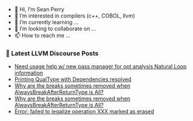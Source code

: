 - 👋 Hi, I’m Sean Perry
- 👀 I’m interested in compilers (c++, COBOL, llvm)
- 🌱 I’m currently learning ...
- 💞️ I’m looking to collaborate on ...
- 📫 How to reach me ...

<!---
s66perry/s66perry is a ✨ special ✨ repository because its `README.md` (this file) appears on your GitHub profile.
You can click the Preview link to take a look at your changes.
--->
### 📕 Latest LLVM Discourse Posts

<!-- DISCOURSE-LLVM:START -->
- [Need usage help w/ new pass manager for opt analysis Natural Loop information](https://discourse.llvm.org/t/need-usage-help-w-new-pass-manager-for-opt-analysis-natural-loop-information/75874#post_1)
- [Printing QualType with Dependencies resolved](https://discourse.llvm.org/t/printing-qualtype-with-dependencies-resolved/67248#post_3)
- [Why are the breaks sometimes removed when AlwaysBreakAfterReturnType is All?](https://discourse.llvm.org/t/why-are-the-breaks-sometimes-removed-when-alwaysbreakafterreturntype-is-all/75780#post_3)
- [Why are the breaks sometimes removed when AlwaysBreakAfterReturnType is All?](https://discourse.llvm.org/t/why-are-the-breaks-sometimes-removed-when-alwaysbreakafterreturntype-is-all/75780#post_2)
- [Error: failed to legalize operation XXX marked as erased](https://discourse.llvm.org/t/error-failed-to-legalize-operation-xxx-marked-as-erased/75810#post_7)
<!-- DISCOURSE-LLVM:END -->
